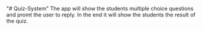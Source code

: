 "# Quiz-System" 
The app will show the students multiple choice questions and promt the user to reply. In the end it will show the students the result of the quiz.
